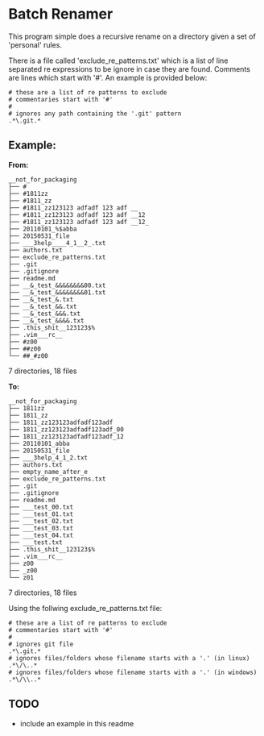 # Batch Renamer

This program simple does a recursive rename on a directory given a set of
'personal' rules.

There is a file called 'exclude_re_patterns.txt' which is a list of line separated re expressions to be ignore in case they are found. Comments are lines which start with '#'. An example is provided below:

    # these are a list of re patterns to exclude
    # commentaries start with '#'
    #
    # ignores any path containing the '.git' pattern
    .*\.git.*

## Example:
__From:__

    __not_for_packaging
    ├── #
    ├── #1811zz
    ├── #1811_zz
    ├── #1811_zz123123 adfadf 123 adf __
    ├── #1811_zz123123 adfadf 123 adf __12
    ├── #1811_zz123123 adfadf 123 adf __12_
    ├── 20110101_%$abba
    ├── 20150531_file
    ├── ___3help____4_1__2_.txt
    ├── authors.txt
    ├── exclude_re_patterns.txt
    ├── .git
    ├── .gitignore
    ├── readme.md
    ├── __&_test_&&&&&&&&00.txt
    ├── __&_test_&&&&&&&&01.txt
    ├── __&_test_&.txt
    ├── __&_test_&&.txt
    ├── __&_test_&&&.txt
    ├── __&_test_&&&&.txt
    ├── .this_shit__123123$%
    ├── .vim___rc__
    ├── #z00
    ├── ##z00
    └── ##_#z00
    
7 directories, 18 files

__To:__

    __not_for_packaging
    ├── 1811zz
    ├── 1811_zz
    ├── 1811_zz123123adfadf123adf
    ├── 1811_zz123123adfadf123adf_00
    ├── 1811_zz123123adfadf123adf_12
    ├── 20110101_abba
    ├── 20150531_file
    ├── ___3help_4_1_2.txt
    ├── authors.txt
    ├── empty_name_after_e
    ├── exclude_re_patterns.txt
    ├── .git
    ├── .gitignore
    ├── readme.md
    ├── ___test_00.txt
    ├── ___test_01.txt
    ├── ___test_02.txt
    ├── ___test_03.txt
    ├── ___test_04.txt
    ├── ___test.txt
    ├── .this_shit__123123$%
    ├── .vim___rc__
    ├── z00
    ├── _z00
    └── z01
    
7 directories, 18 files

Using the follwing exclude_re_patterns.txt file:

	# these are a list of re patterns to exclude
	# commentaries start with '#'
	#
	# ignores git file
	.*\.git.*
	# ignores files/folders whose filename starts with a '.' (in linux)
	.*\/\..*
	# ignores files/folders whose filename starts with a '.' (in windows)
	.*\/\\..*
	
## TODO
- include an example in this readme

